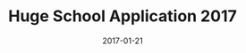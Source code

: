 ---
title: "Huge School Application 2017"
excerpt: "Video application for Huge Experience Design School 2017."
category: "YouTube"
date: 2017-01-21
link: https://www.youtube.com/watch?v=Lo8WQR-B89I
header:
  image: https://i.ytimg.com/vi/Lo8WQR-B89I/0.jpg?time=1489612144879
  teaser: https://i.ytimg.com/vi/Lo8WQR-B89I/0.jpg?time=1489612144879
---